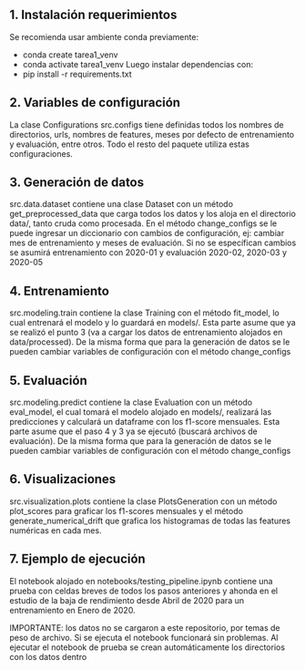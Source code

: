 ## 1. Instalación requerimientos
Se recomienda usar ambiente conda previamente:
- conda create tarea1_venv
- conda activate tarea1_venv
Luego instalar dependencias con:
- pip install -r requirements.txt


## 2. Variables de configuración
La clase Configurations src.configs tiene definidas todos los nombres de directorios, urls, nombres de features, meses por defecto de entrenamiento y evaluación, entre otros. Todo el resto del paquete utiliza estas configuraciones.

## 3. Generación de datos
src.data.dataset contiene una clase Dataset con un método get_preprocessed_data que carga todos los datos y los aloja en el directorio data/, tanto cruda como procesada. 
En el método change_configs se le puede ingresar un diccionario con cambios de configuración, ej: cambiar mes de entrenamiento y meses de evaluación. Si no se específican cambios se asumirá entrenamiento con 2020-01 y evaluación 2020-02, 2020-03 y 2020-05

## 4. Entrenamiento
src.modeling.train contiene la clase Training con el método fit_model, lo cual entrenará el modelo y lo guardará en models/. Esta parte asume que ya se realizó el punto 3 (va a cargar los datos de entrenamiento alojados en data/processed). De la misma forma que para la generación de datos se le pueden cambiar variables de configuración con el método change_configs

## 5. Evaluación

src.modeling.predict contiene la clase Evaluation con un método eval_model, el cual tomará el modelo alojado en models/, realizará las predicciones y calculará un dataframe con los f1-score mensuales. Esta parte asume que el paso 4 y 3 ya se ejecutó (buscará archivos de evaluación). De la misma forma que para la generación de datos se le pueden cambiar variables de configuración con el método change_configs

## 6. Visualizaciones

src.visualization.plots contiene la clase PlotsGeneration con un método plot_scores para graficar los f1-scores mensuales y el método generate_numerical_drift que grafica los histogramas de todas las features numéricas en cada mes.

## 7. Ejemplo de ejecución

El notebook alojado en notebooks/testing_pipeline.ipynb contiene una prueba con celdas breves de todos los pasos anteriores y ahonda en el estudio de la baja de rendimiento desde Abril de 2020 para un entrenamiento en Enero de 2020.

IMPORTANTE: los datos no se cargaron a este repositorio, por temas de peso de archivo. Si se ejecuta el notebook funcionará sin problemas. Al ejecutar el notebook de prueba se crean automáticamente los directorios con los datos dentro

